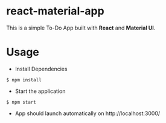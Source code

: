 # react-material-app
This is a simple To-Do App built with **React** and **Material UI**.


# Usage

* Install Dependencies
```
$ npm install
```
* Start the application
```
$ npm start
```
* App should launch automatically on http://localhost:3000/
